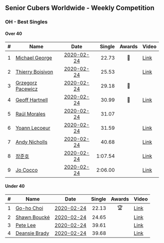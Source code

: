 ## Senior Cubers Worldwide - Weekly Competition
### OH - Best Singles

#### Over 40

| # | Name | Date | Single | Awards | Video |
| :--: | -- | :--: | --: | :--: | -- |
| 1 | [Michael George](../persons/michael_george.md) | [2020-02-24](2020-02-24.md) | 22.73 | 🥇 | [Link](https://www.facebook.com/events/1618332754973681/permalink/1619575454849411/) |
| 2 | [Thierry Boisivon](../persons/thierry_boisivon.md) | [2020-02-24](2020-02-24.md) | 25.53 |  | [Link](https://www.facebook.com/events/1618332754973681/permalink/1621555787984711/) |
| 3 | [Grzegorz Pacewicz](../persons/grzegorz_pacewicz.md) | [2020-02-24](2020-02-24.md) | 29.18 | 🥈 | |
| 4 | [Geoff Hartnell](../persons/geoff_hartnell.md) | [2020-02-24](2020-02-24.md) | 30.99 | 🥉 | [Link](https://www.facebook.com/events/1618332754973681/permalink/1623480064458950/) |
| 5 | [Raúl Morales](../persons/raul_morales.md) | [2020-02-24](2020-02-24.md) | 31.07 |  | |
| 6 | [Yoann Lecoeur](../persons/yoann_lecoeur.md) | [2020-02-24](2020-02-24.md) | 31.59 |  | [Link](https://www.facebook.com/events/1618332754973681/permalink/1622459904560966/) |
| 7 | [Andy Nicholls](../persons/andy_nicholls.md) | [2020-02-24](2020-02-24.md) | 40.68 |  | [Link](https://www.facebook.com/events/1618332754973681/permalink/1618697511603872/) |
| 8 | [장준호](../persons/장준호.md) | [2020-02-24](2020-02-24.md) | 1:07.54 |  | [Link](https://www.facebook.com/events/1618332754973681/permalink/1623943337745956/) |
| 9 | [Jo Cocco](../persons/jo_cocco.md) | [2020-02-24](2020-02-24.md) | 2:06.00 |  | [Link](https://www.facebook.com/events/1618332754973681/permalink/1624311164375840/) |

#### Under 40

| # | Name | Date | Single | Awards | Video |
| :--: | -- | :--: | --: | :--: | -- |
| 1 | [Go-ho Choi](../persons/go-ho_choi.md) | [2020-02-24](2020-02-24.md) | 22.13 | 🏆 | [Link](https://www.facebook.com/events/1618332754973681/permalink/1618631721610451/) |
| 2 | [Shawn Boucké](../persons/shawn_boucke.md) | [2020-02-24](2020-02-24.md) | 24.65 |  | [Link](https://www.facebook.com/events/1618332754973681/permalink/1621909717949318/) |
| 3 | [Pete Lee](../persons/pete_lee.md) | [2020-02-24](2020-02-24.md) | 39.61 |  | [Link](https://www.facebook.com/events/1618332754973681/permalink/1622571537883136/) |
| 4 | [Deansie Brady](../persons/deansie_brady.md) | [2020-02-24](2020-02-24.md) | 39.68 |  | [Link](https://www.facebook.com/events/1618332754973681/permalink/1618918598248430/) |

